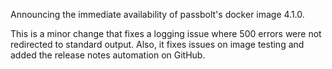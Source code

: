 Announcing the immediate availability of passbolt's docker image 4.1.0.

This is a minor change that fixes a logging issue where 500 errors were not redirected to standard output.
Also, it fixes issues on image testing and added the release notes automation on GitHub.
